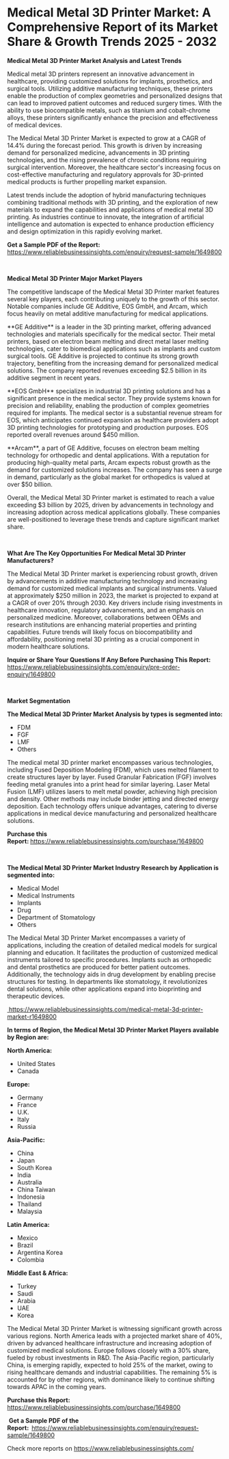<p><h1>Medical Metal 3D Printer Market: A Comprehensive Report of its Market Share & Growth Trends 2025 - 2032</h1></p><p><strong>Medical Metal 3D Printer Market Analysis and Latest Trends</strong></p>
<p><p>Medical metal 3D printers represent an innovative advancement in healthcare, providing customized solutions for implants, prosthetics, and surgical tools. Utilizing additive manufacturing techniques, these printers enable the production of complex geometries and personalized designs that can lead to improved patient outcomes and reduced surgery times. With the ability to use biocompatible metals, such as titanium and cobalt-chrome alloys, these printers significantly enhance the precision and effectiveness of medical devices.</p><p>The Medical Metal 3D Printer Market is expected to grow at a CAGR of 14.4% during the forecast period. This growth is driven by increasing demand for personalized medicine, advancements in 3D printing technologies, and the rising prevalence of chronic conditions requiring surgical intervention. Moreover, the healthcare sector's increasing focus on cost-effective manufacturing and regulatory approvals for 3D-printed medical products is further propelling market expansion. </p><p>Latest trends include the adoption of hybrid manufacturing techniques combining traditional methods with 3D printing, and the exploration of new materials to expand the capabilities and applications of medical metal 3D printing. As industries continue to innovate, the integration of artificial intelligence and automation is expected to enhance production efficiency and design optimization in this rapidly evolving market.</p></p>
<p><strong>Get a Sample PDF of the Report:&nbsp;</strong> <a href="https://www.reliablebusinessinsights.com/enquiry/request-sample/1649800?utm_campaign=3107&utm_medium=2&utm_source=Github&utm_content=ia&utm_term=26032025&utm_id=medical-metal-3d-printer">https://www.reliablebusinessinsights.com/enquiry/request-sample/1649800</a></p>
<p>&nbsp;</p>
<p><strong>Medical Metal 3D Printer Major Market Players</strong></p>
<p><p>The competitive landscape of the Medical Metal 3D Printer market features several key players, each contributing uniquely to the growth of this sector. Notable companies include GE Additive, EOS GmbH, and Arcam, which focus heavily on metal additive manufacturing for medical applications.</p><p>**GE Additive** is a leader in the 3D printing market, offering advanced technologies and materials specifically for the medical sector. Their metal printers, based on electron beam melting and direct metal laser melting technologies, cater to biomedical applications such as implants and custom surgical tools. GE Additive is projected to continue its strong growth trajectory, benefiting from the increasing demand for personalized medical solutions. The company reported revenues exceeding $2.5 billion in its additive segment in recent years.</p><p>**EOS GmbH** specializes in industrial 3D printing solutions and has a significant presence in the medical sector. They provide systems known for precision and reliability, enabling the production of complex geometries required for implants. The medical sector is a substantial revenue stream for EOS, which anticipates continued expansion as healthcare providers adopt 3D printing technologies for prototyping and production purposes. EOS reported overall revenues around $450 million.</p><p>**Arcam**, a part of GE Additive, focuses on electron beam melting technology for orthopedic and dental applications. With a reputation for producing high-quality metal parts, Arcam expects robust growth as the demand for customized solutions increases. The company has seen a surge in demand, particularly as the global market for orthopedics is valued at over $50 billion.</p><p>Overall, the Medical Metal 3D Printer market is estimated to reach a value exceeding $3 billion by 2025, driven by advancements in technology and increasing adoption across medical applications globally. These companies are well-positioned to leverage these trends and capture significant market share.</p></p>
<p>&nbsp;</p>
<p><strong>What Are The Key Opportunities For Medical Metal 3D Printer Manufacturers?</strong></p>
<p><p>The Medical Metal 3D Printer market is experiencing robust growth, driven by advancements in additive manufacturing technology and increasing demand for customized medical implants and surgical instruments. Valued at approximately $250 million in 2023, the market is projected to expand at a CAGR of over 20% through 2030. Key drivers include rising investments in healthcare innovation, regulatory advancements, and an emphasis on personalized medicine. Moreover, collaborations between OEMs and research institutions are enhancing material properties and printing capabilities. Future trends will likely focus on biocompatibility and affordability, positioning metal 3D printing as a crucial component in modern healthcare solutions.</p></p>
<p><strong>Inquire or Share Your Questions If Any Before Purchasing This Report:</strong> <a href="https://www.reliablebusinessinsights.com/enquiry/pre-order-enquiry/1649800?utm_campaign=3107&utm_medium=2&utm_source=Github&utm_content=ia&utm_term=26032025&utm_id=medical-metal-3d-printer">https://www.reliablebusinessinsights.com/enquiry/pre-order-enquiry/1649800</a></p>
<p>&nbsp;</p>
<p><strong>Market Segmentation</strong></p>
<p><strong>The Medical Metal 3D Printer Market Analysis by types is segmented into:</strong></p>
<p><ul><li>FDM</li><li>FGF</li><li>LMF</li><li>Others</li></ul></p>
<p><p>The medical metal 3D printer market encompasses various technologies, including Fused Deposition Modeling (FDM), which uses melted filament to create structures layer by layer. Fused Granular Fabrication (FGF) involves feeding metal granules into a print head for similar layering. Laser Metal Fusion (LMF) utilizes lasers to melt metal powder, achieving high precision and density. Other methods may include binder jetting and directed energy deposition. Each technology offers unique advantages, catering to diverse applications in medical device manufacturing and personalized healthcare solutions.</p></p>
<p><strong>Purchase this Report:&nbsp;</strong><a href="https://www.reliablebusinessinsights.com/purchase/1649800?utm_campaign=3107&utm_medium=2&utm_source=Github&utm_content=ia&utm_term=26032025&utm_id=medical-metal-3d-printer">https://www.reliablebusinessinsights.com/purchase/1649800</a></p>
<p>&nbsp;</p>
<p><strong>The Medical Metal 3D Printer Market Industry Research by Application is segmented into:</strong></p>
<p><ul><li>Medical Model</li><li>Medical Instruments</li><li>Implants</li><li>Drug</li><li>Department of Stomatology</li><li>Others</li></ul></p>
<p><p>The Medical Metal 3D Printer Market encompasses a variety of applications, including the creation of detailed medical models for surgical planning and education. It facilitates the production of customized medical instruments tailored to specific procedures. Implants such as orthopedic and dental prosthetics are produced for better patient outcomes. Additionally, the technology aids in drug development by enabling precise structures for testing. In departments like stomatology, it revolutionizes dental solutions, while other applications expand into bioprinting and therapeutic devices.</p></p>
<p><a href="https://www.reliablebusinessinsights.com/medical-metal-3d-printer-market-r1649800?utm_campaign=3107&utm_medium=2&utm_source=Github&utm_content=ia&utm_term=26032025&utm_id=medical-metal-3d-printer">&nbsp;https://www.reliablebusinessinsights.com/medical-metal-3d-printer-market-r1649800</a></p>
<p><strong>In terms of Region, the Medical Metal 3D Printer Market Players available by Region are:</strong></p>
<p>
    <p> <strong> North America: </strong>
        <ul>
            <li>United States</li>
            <li>Canada</li>
        </ul>
        </p> 
    <p> <strong> Europe: </strong>
        <ul>
            <li>Germany</li>
            <li>France</li>
            <li>U.K.</li>
            <li>Italy</li>
            <li>Russia</li>
        </ul>
        </p> 
    <p> <strong> Asia-Pacific: </strong>
        <ul>
            <li>China</li>
            <li>Japan</li>
            <li>South Korea</li>
            <li>India</li>
            <li>Australia</li>
            <li>China Taiwan</li>
            <li>Indonesia</li>
            <li>Thailand</li>
            <li>Malaysia</li>
        </ul>
        </p> 
    <p> <strong> Latin America: </strong>
        <ul>
            <li>Mexico</li>
            <li>Brazil</li>
            <li>Argentina Korea</li>
            <li>Colombia</li>
        </ul>
        </p> 
    <p> <strong> Middle East & Africa: </strong>
        <ul>
            <li>Turkey</li>
            <li>Saudi</li>
            <li>Arabia</li>
            <li>UAE</li>
            <li>Korea</li>
        </ul>
    </p>
    </p>
<p><p>The Medical Metal 3D Printer Market is witnessing significant growth across various regions. North America leads with a projected market share of 40%, driven by advanced healthcare infrastructure and increasing adoption of customized medical solutions. Europe follows closely with a 30% share, fueled by robust investments in R&D. The Asia-Pacific region, particularly China, is emerging rapidly, expected to hold 25% of the market, owing to rising healthcare demands and industrial capabilities. The remaining 5% is accounted for by other regions, with dominance likely to continue shifting towards APAC in the coming years.</p></p>
<p><strong>Purchase this Report: </strong><a href="https://www.reliablebusinessinsights.com/purchase/1649800?utm_campaign=3107&utm_medium=2&utm_source=Github&utm_content=ia&utm_term=26032025&utm_id=medical-metal-3d-printer">https://www.reliablebusinessinsights.com/purchase/1649800</a></p>
<p>&nbsp;<strong>Get a Sample PDF of the Report:&nbsp;&nbsp;</strong><a href="https://www.reliablebusinessinsights.com/enquiry/request-sample/1649800?utm_campaign=3107&utm_medium=2&utm_source=Github&utm_content=ia&utm_term=26032025&utm_id=medical-metal-3d-printer">https://www.reliablebusinessinsights.com/enquiry/request-sample/1649800</a></p>
<p><strong></strong></p>
<p>Check more reports on <a href="https://www.reliablebusinessinsights.com/?utm_campaign=3107&utm_medium=2&utm_source=Github&utm_content=ia&utm_term=26032025&utm_id=medical-metal-3d-printer">https://www.reliablebusinessinsights.com/</a></p>